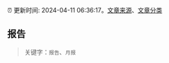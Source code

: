 :alarm_clock: 更新时间: 2024-04-11 06:36:17。[文章来源](/README.md)、[文章分类](/TAGS.md)

## 报告


> 关键字：`报告`、`月报`



